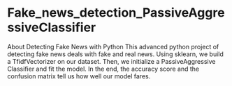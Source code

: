 # Fake_news_detection_PassiveAggressiveClassifier
About Detecting Fake News with Python
This advanced python project of detecting fake news deals with fake and real news. Using sklearn, we build a TfidfVectorizer on our dataset.
Then, we initialize a PassiveAggressive Classifier and fit the model. In the end, the accuracy score and the confusion matrix tell us how well our model fares.
